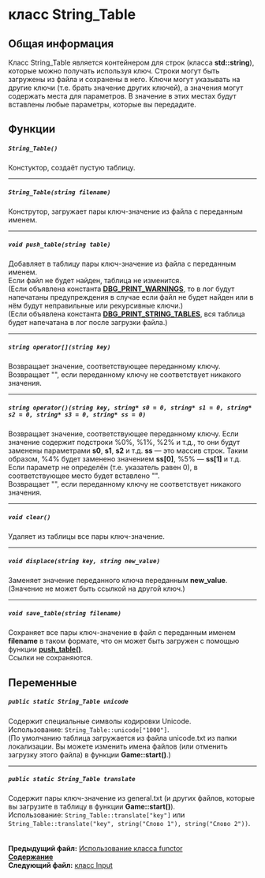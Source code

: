 ﻿# класс String_Table

## Общая информация

Класс String_Table является контейнером для строк (класса **std::string**), которые можно получать используя ключ. Строки могут быть загружены из файла и сохранены в него. Ключи могут указывать на другие ключи (т.е. брать значение других ключей), а значения могут содержать места для параметров. В значение в этих местах будут вставлены любые параметры, которые вы передадите.

## Функции  

##### `String_Table()`
Констуктор, создаёт пустую таблицу.  

----
##### `String_Table(string filename)`
Конструтор, загружает пары ключ-значение из файла с переданным именем.  

----
##### `void push_table(string table)`
Добавляет в таблицу пары ключ-значение из файла с переданным именем.  
Если файл не будет найден, таблица не изменится.  
(Если объявлена константа **[DBG_PRINT_WARNINGS](19_debug_h.md#dbg_print_warnings)**, то в лог будут напечатаны предупреждения в случае если файл не будет найден или в нём будут неправильные или рекурсивные ключи.)  
(Если объявлена константа **[DBG_PRINT_STRING_TABLES](19_debug_h.md#dbg_print_string_tables)**, вся таблица будет напечатана в лог после загрузки файла.)  

----
##### `string operator[](string key)`
Возвращает значение, соответствующее переданному ключу.  
Возвращает "", если переданному ключу не соответствует никакого значения.  

----
##### `string operator()(string key, string* s0 = 0, string* s1 = 0, string* s2 = 0, string* s3 = 0, string* ss = 0)`
Возвращает значение, соответствующее переданному ключу. Если значение содержит подстроки %0%, %1%, %2% и т.д., то они будут заменены параметрами **s0**, **s1**, **s2** и т.д. **ss** — это массив строк. Таким образом, %4% будет заменено значением **ss[0]**, %5% — **ss[1]** и т.д.  
Если параметр не определён (т.е. указатель равен 0), в соответствующее место будет вставлено "".  
Возвращает "", если переданному ключу не соответствует никакого значения.  

----
##### `void clear()`
Удаляет из таблицы все пары ключ-значение.  

----
##### `void displace(string key, string new_value)`
Заменяет значение переданного ключа переданным **new_value**.  
(Значение не может быть ссылкой на другой ключ.)  

----
##### `void save_table(string filename)`
Сохраняет все пары ключ-значение в файл с переданным именем **filename** в таком формате, что он может быть загружен с помощью функции **[push_table()](07_String_Table.md#void-push_tablestring-table)**.  
Ссылки не сохраняются.

## Переменные  

##### `public static String_Table unicode`
Содержит специальные символы кодировки Unicode.  
Использование: `String_Table::unicode["1000"]`.  
(По умолчанию таблица загружается из файла unicode.txt из папки локализации. Вы можете изменить имена файлов (или отменить загрузку этого файла) в функции **Game::start()**.)  

----
##### `public static String_Table translate`
Содержит пары ключ-значение из general.txt (и других файлов, которые вы загрузите в таблицу в функции **Game::start()**).  
Использование: `String_Table::translate["key"]` или `String_Table::translate("key", string("Слово 1"), string("Слово 2"))`.  
   
   
**Предыдущий файл:** [Использование класса functor](06_Using_functors.md)  
**[Содержание](00_Contents.md)**  
**Следующий файл:** [класс Input](08_Input.md)